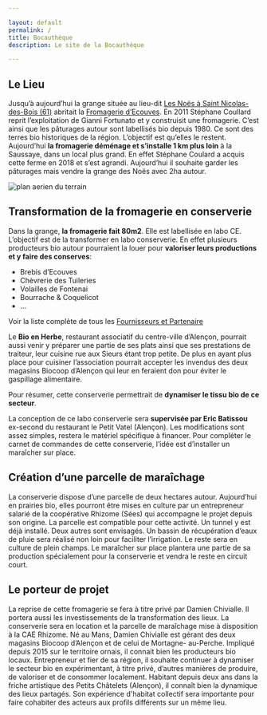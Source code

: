 ```yaml
---

layout: default
permalink: /
title: Bocauthèque
description: Le site de la Bocauthèque

---
```



## Le Lieu

Jusqu’à aujourd’hui la grange située au lieu-dit [Les Noës à Saint Nicolas-des-Bois (61)](https://www.google.com/maps/place/Les+No%C3%ABs,+61250+Saint-Nicolas-des-Bois/data=!4m2!3m1!1s0x4809e20eb4ca68c7:0xa1bfde62ea680501?sa=X&ved=2ahUKEwjbtbakwaT1AhWHBGMBHYHHDksQ8gF6BAgPEAE) abritait la [Fromagerie
d’Ecouves](https://brebisdecouves.fr/). En 2011 Stéphane Coullard reprit l’exploitation de Gianni Fortunato et y construisit une
fromagerie. C’est ainsi que les pâturages autour sont labellisés bio depuis 1980. Ce sont des terres bio
historiques de la région. L’objectif est qu’elles le restent.
Aujourd’hui **la fromagerie déménage et s’installe 1 km plus loin** à la Saussaye, dans un local plus grand. En
effet Stéphane Coulard a acquis cette ferme en 2018 et s’est agrandi. Aujourd’hui il souhaite garder les
pâturages mais vendre la grange des Noës avec 2ha autour.

![plan aerien du terrain](https://centime.github.io/bocautheque/assets/img/maraichage3.jpg)

## Transformation de la fromagerie en conserverie

Dans la grange, **la fromagerie fait 80m2**. Elle est labellisée en labo CE. L’objectif est de la transformer en
labo conserverie. En effet plusieurs producteurs bio autour pourraient la louer pour **valoriser leurs
productions et y faire des conserves**: 
- Brebis d’Ecouves
- Chèvrerie des Tuileries
- Volailles de Fontenai
- Bourrache & Coquelicot
- ... 

Voir la liste complète de tous les [Fournisseurs et Partenaire](https://centime.github.io/bocautheque/fournisseurs)

Le **Bio en Herbe**, restaurant associatif du centre-ville d’Alençon, pourrait aussi venir y préparer une partie de ses plats ainsi que ses prestations de traiteur, leur cuisine rue aux Sieurs étant trop petite. De plus en ayant plus place pour cuisiner l’association pourrait accepter les invendus des
deux magasins Biocoop d’Alençon qui leur en feraient don pour éviter le gaspillage alimentaire.

Pour résumer, cette conserverie permettrait de **dynamiser le tissu bio de ce secteur**.

La conception de ce labo conserverie sera **supervisée par Eric Batissou** ex-second du restaurant le Petit
Vatel (Alençon). Les modifications sont assez simples, restera le matériel spécifique à financer.
Pour compléter le carnet de commandes de cette conserverie, l’idée est d’installer un maraîcher sur place.


## Création d’une parcelle de maraîchage

La conserverie dispose d’une parcelle de deux hectares autour. Aujourd’hui en prairies bio, elles pourront
être mises en culture par un entrepreneur salarié de la coopérative Rhizome (Sées) qui accompagne le
projet depuis son origine. La parcelle est compatible pour cette activité. Un tunnel y est déjà installé. Deux
autres sont envisagés. Un bassin de récupération d’eaux de pluie sera réalisé non loin pour faciliter
l’irrigation. Le reste sera en culture de plein champs.
Le maraîcher sur place plantera une partie de sa production spécialement pour la conserverie et vendra le
reste en circuit court.

## Le porteur de projet

La reprise de cette fromagerie se fera à titre privé par Damien Chivialle. Il portera aussi les investissements
de la transformation des lieux. La conserverie sera en location et la parcelle de maraîchage mise à
disposition à la CAE Rhizome.
Né au Mans, Damien Chivialle est gérant des deux magasins Biocoop d’Alençon et de celui de Mortagne-
au-Perche. Impliqué depuis 2015 sur le territoire ornais, il connait bien les producteurs bio locaux.
Entrepreneur et fier de sa région, il souhaite continuer à dynamiser le secteur bio en expérimentant, à titre
privé, d’autres manières de produire, de valoriser et de consommer localement.
Habitant depuis deux ans dans la friche artistique des Petits Châtelets (Alençon), il connaît bien la
dynamique des lieux partagés. Son expérience d'habitat collectif sera importante pour faire cohabiter des
acteurs aux profils différents sur un même lieu.
